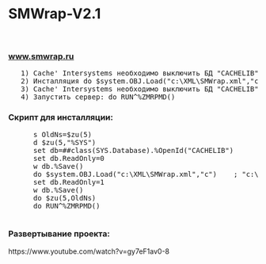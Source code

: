 # SMWrap-V2.1
<br><h3>www.smwrap.ru</h3>
<pre>
   1) Cache' Intersystems необходимо выключить БД "CACHELIB" из режима только чтения. 
   2) Инсталляция do $system.OBJ.Load("c:\XML\SMWrap.xml","c") 
   3) Cache' Intersystems необходимо выключить БД "CACHELIB" в режима только чтения. 
   4) Запустить сервер: do RUN^%ZMRPMD()               
</pre>

 <h3> Скрипт для инсталляции:</h3>
 <pre>
      s OldNs=$zu(5)
      d $zu(5,"%SYS")
      set db=##class(SYS.Database).%OpenId("CACHELIB")
      set db.ReadOnly=0 
      w db.%Save()
      do $system.OBJ.Load("c:\XML\SMWrap.xml","c")    ; "c:\XML\SMWrap.xml" - путь к файлу на сервере   
      set db.ReadOnly=1
      w db.%Save()
      do $zu(5,OldNs)
      do RUN^%ZMRPMD()
 </pre>
 <h3>Развертывание проекта: </h3>
https://www.youtube.com/watch?v=gy7eF1av0-8 
